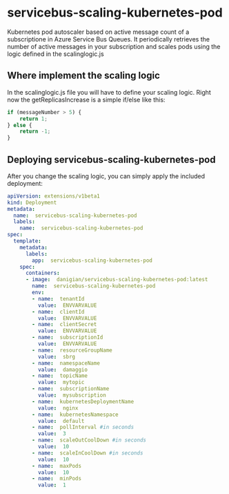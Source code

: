 # servicebus-scaling-kubernetes-pod

Kubernetes pod autoscaler based on active message count of a subscriptione in Azure Service Bus Queues. It periodically retrieves the number of active messages in your subscription and scales pods using the logic defined in the scalinglogic.js

## Where implement the scaling logic

In the scalinglogic.js file you will have to define your scaling logic. Right now the getReplicasIncrease is a simple if/else like this:

```js
if (messageNumber > 5) {
    return 1;
} else {
    return -1;
}
```

## Deploying servicebus-scaling-kubernetes-pod
After you change the scaling logic, you can simply apply the included deployment:

```yaml
apiVersion: extensions/v1beta1
kind: Deployment
metadata:
  name:  servicebus-scaling-kubernetes-pod
  labels:
    name:  servicebus-scaling-kubernetes-pod
spec:
  template:
    metadata:
      labels:
        app:  servicebus-scaling-kubernetes-pod
    spec:
      containers:
      - image:  danigian/servicebus-scaling-kubernetes-pod:latest
        name:  servicebus-scaling-kubernetes-pod
        env:
        - name:  tenantId
          value:  ENVVARVALUE
        - name:  clientId
          value:  ENVVARVALUE
        - name:  clientSecret
          value:  ENVVARVALUE
        - name:  subscriptionId
          value:  ENVVARVALUE
        - name:  resourceGroupName
          value:  sbrg
        - name:  namespaceName
          value:  damaggio
        - name:  topicName
          value:  mytopic
        - name:  subscriptionName
          value:  mysubscription
        - name:  kubernetesDeploymentName
          value:  nginx
        - name:  kubernetesNamespace
          value:  default
        - name:  pollInterval #in seconds
          value:  3
        - name:  scaleOutCoolDown #in seconds
          value:  10
        - name:  scaleInCoolDown #in seconds
          value:  10
        - name:  maxPods
          value:  10
        - name:  minPods
          value:  1
```